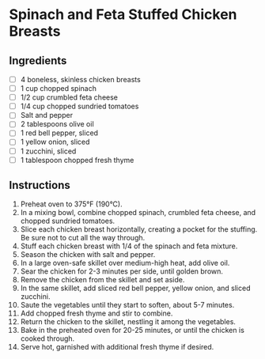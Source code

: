 # Spinach and Feta Stuffed Chicken Breasts

## Ingredients

- [ ] 4 boneless, skinless chicken breasts
- [ ] 1 cup chopped spinach
- [ ] 1/2 cup crumbled feta cheese
- [ ] 1/4 cup chopped sundried tomatoes
- [ ] Salt and pepper
- [ ] 2 tablespoons olive oil
- [ ] 1 red bell pepper, sliced
- [ ] 1 yellow onion, sliced
- [ ] 1 zucchini, sliced
- [ ] 1 tablespoon chopped fresh thyme

## Instructions

1. Preheat oven to 375°F (190°C).
2. In a mixing bowl, combine chopped spinach, crumbled feta cheese, and chopped sundried tomatoes.
3. Slice each chicken breast horizontally, creating a pocket for the stuffing. Be sure not to cut all the way through.
4. Stuff each chicken breast with 1/4 of the spinach and feta mixture.
5. Season the chicken with salt and pepper.
6. In a large oven-safe skillet over medium-high heat, add olive oil.
7. Sear the chicken for 2-3 minutes per side, until golden brown.
8. Remove the chicken from the skillet and set aside.
9. In the same skillet, add sliced red bell pepper, yellow onion, and sliced zucchini.
10. Saute the vegetables until they start to soften, about 5-7 minutes.
11. Add chopped fresh thyme and stir to combine.
12. Return the chicken to the skillet, nestling it among the vegetables.
13. Bake in the preheated oven for 20-25 minutes, or until the chicken is cooked through.
14. Serve hot, garnished with additional fresh thyme if desired.
